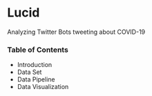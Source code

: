 # Lucid
Analyzing Twitter Bots tweeting about COVID-19

### Table of Contents
* Introduction
* Data Set
* Data Pipeline
* Data Visualization

